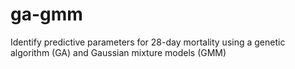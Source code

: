 ga-gmm
======

Identify predictive parameters for 28-day mortality using a genetic algorithm (GA) and Gaussian mixture models (GMM)
